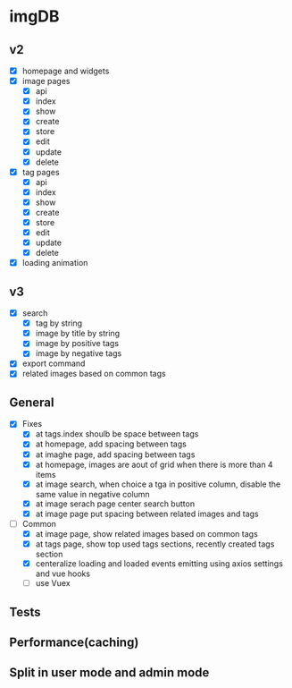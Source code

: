 # imgDB

## v2

- [x] homepage and widgets
- [x] image pages
    * [x] api
    * [x] index
    * [x] show
    * [x] create
    * [x] store
    * [x] edit
    * [x] update
    * [x] delete
- [x] tag pages
    * [x] api
    * [x] index
    * [x] show
    * [x] create
    * [x] store
    * [x] edit
    * [x] update
    * [x] delete
- [x] loading animation

## v3

- [x] search
    * [x] tag by string
    * [x] image by title by string
    * [x] image by positive tags
    * [x] image by negative tags
- [x] export command
- [x] related images based on common tags

## General
-  [x] Fixes
    * [x] at tags.index shoulb be space between tags
    * [x] at homepage, add spacing between tags
    * [x] at imaghe page, add spacing between tags
    * [x] at homepage, images are aout of grid when there is more than 4 items
    * [x] at image search, when choice a tga in positive column, disable the same value in negative column
    * [x] at image serach page center search button
    * [x] at image page put spacing between related images and tags

- [ ] Common
    * [x] at image page, show related images based on common tags
    * [x] at tags page, show top used tags sections, recently created tags section
    * [x] centeralize loading and loaded events emitting using axios settings and vue hooks
    * [ ] use Vuex

## Tests

## Performance(caching)

## Split in user mode and admin mode